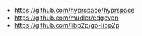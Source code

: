 


- https://github.com/hyprspace/hyprspace
- https://github.com/mudler/edgevpn
- https://github.com/libp2p/go-libp2p


